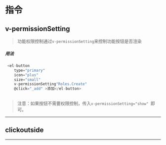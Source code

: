 # 指令



## v-permissionSetting

>功能权限控制通过`v-permissionSetting`来控制功能按钮是否渲染

##### 用法
```javascript
 <el-button 
    type="primary" 
    icon="plus" 
    size="small" 
    v-permissionSetting"Roles.Create"  
    @click="_add" >添加</el-button>
    
 ```

 >注意：如果按钮不需要权限控制，传入`v-permissionSetting="show" `即可。


---


## clickoutside



---

